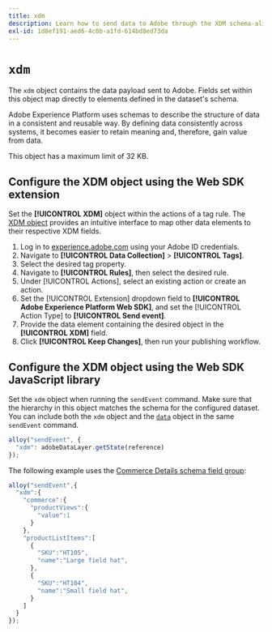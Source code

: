 ```yaml
---
title: xdm
description: Learn how to send data to Adobe through the XDM schema-aligned object.
exl-id: 1d8ef191-aed6-4c8b-a1fd-614bd8ed73da
---
```

# `xdm`

The `xdm` object contains the data payload sent to Adobe. Fields set within this object map directly to elements defined in the dataset's schema.

Adobe Experience Platform uses schemas to describe the structure of data in a consistent and reusable way. By defining data consistently across systems, it becomes easier to retain meaning and, therefore, gain value from data.

This object has a maximum limit of 32 KB.

## Configure the XDM object using the Web SDK extension

Set the **[!UICONTROL XDM]** object within the actions of a tag rule. The [XDM object](/help/tags/extensions/client/web-sdk/data-element-types.md#xdm-object) provides an intuitive interface to map other data elements to their respective XDM fields.

1. Log in to [experience.adobe.com](https://experience.adobe.com) using your Adobe ID credentials.
1. Navigate to **[!UICONTROL Data Collection]** > **[!UICONTROL Tags]**.
1. Select the desired tag property.
1. Navigate to **[!UICONTROL Rules]**, then select the desired rule.
1. Under [!UICONTROL Actions], select an existing action or create an action.
1. Set the [!UICONTROL Extension] dropdown field to **[!UICONTROL Adobe Experience Platform Web SDK]**, and set the [!UICONTROL Action Type] to **[!UICONTROL Send event]**.
1. Provide the data element containing the desired object in the **[!UICONTROL XDM]** field.
1. Click **[!UICONTROL Keep Changes]**, then run your publishing workflow.

## Configure the XDM object using the Web SDK JavaScript library

Set the `xdm` object when running the `sendEvent` command. Make sure that the hierarchy in this object matches the schema for the configured dataset. You can include both the `xdm` object and the [`data`](data.md) object in the same `sendEvent` command.

```js
alloy("sendEvent", {
  "xdm": adobeDataLayer.getState(reference)
});
```

The following example uses the [Commerce Details schema field group](/help/xdm/field-groups/event/commerce-details.md):

```javascript
alloy("sendEvent",{
  "xdm":{
    "commerce":{
      "productViews":{
        "value":1
      }
    },
    "productListItems":[
      {
        "SKU":"HT105",
        "name":"Large field hat",
      },
      {
        "SKU":"HT104",
        "name":"Small field hat",
      }
    ]
  }
});
```
